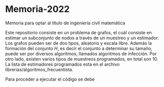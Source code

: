# Memoria-2022
Memoria para optar al título de ingeniería civil matemática

Este repositorio consiste en un problema de grafos, el cuál consiste en estimar un subconjunto de nodos a través de un muestreo y un estimador. Los grafos pueden ser de dos 
tipos, aleatorio y escala libre. Además la formación del conjunto $H$, es decir el conjunto a determinar su tamaño, puede ser por diversos algoritmos, llamados algoritmos de infección.
Por otro lado, existen varios tipos de muestreos programados, en total son 10. La lista de estimadores programados esta en el archivo   librerias/algoritmos_frecuentista.

Para proceder a ejecutar el código se debe 

